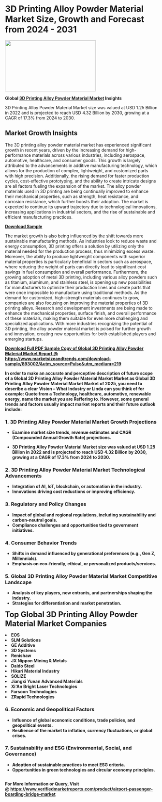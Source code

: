 <H1>3D Printing Alloy Powder Material Market Size, Growth and Forecast from 2024 - 2031</H1><img class="aligncenter size-medium wp-image-584254" src="https://thirdeyenews.in/wp-content/uploads/2024/09/Global-Market-Research-300x168.jpeg" alt="" width="300" height="168" /><p><strong>Global&nbsp;<a href="https://www.marketsizeandtrends.com/download-sample/893002/&amp;utm_source=Pulse&amp;utm_medium=219">3D Printing Alloy Powder Material Market</a> Insights</strong></p><p>3D Printing Alloy Powder Material Market size was valued at USD 1.25 Billion in 2022 and is projected to reach USD 4.32 Billion by 2030, growing at a CAGR of 17.3% from 2024 to 2030.</p><p><h2>Market Growth Insights</h2> <p>The 3D printing alloy powder material market has experienced significant growth in recent years, driven by the increasing demand for high-performance materials across various industries, including aerospace, automotive, healthcare, and consumer goods. This growth is largely attributed to the advancements in additive manufacturing technology, which allows for the production of complex, lightweight, and customized parts with high precision. Additionally, the rising demand for faster production cycles, cost-effective prototyping, and the ability to create intricate designs are all factors fueling the expansion of the market. The alloy powder materials used in 3D printing are being continually improved to enhance their mechanical properties, such as strength, heat resistance, and corrosion resistance, which further boosts their adoption. The market is expected to continue its upward trajectory due to technological innovations, increasing applications in industrial sectors, and the rise of sustainable and efficient manufacturing practices.</p> <p><strong><a href="#">Download Sample</a></strong></p> <p>The market growth is also being influenced by the shift towards more sustainable manufacturing methods. As industries look to reduce waste and energy consumption, 3D printing offers a solution by utilizing only the material needed for the production process, thus minimizing excess waste. Moreover, the ability to produce lightweight components with superior material properties is particularly beneficial in sectors such as aerospace, where reducing the weight of parts can directly lead to significant cost savings in fuel consumption and overall performance. Furthermore, the growing adoption of metal 3D printing, including various alloy powders such as titanium, aluminum, and stainless steel, is opening up new possibilities for manufacturers to optimize their production lines and create parts that were once impossible to manufacture using traditional methods. As the demand for customized, high-strength materials continues to grow, companies are also focusing on improving the material properties of 3D printing alloys. Research and development investments are being made to enhance the mechanical properties, surface finish, and overall performance of these materials, making them suitable for even more challenging and specialized applications. With more industries recognizing the potential of 3D printing, the alloy powder material market is poised for further growth and innovation, creating new opportunities for both established players and emerging startups. <p><strong><a href="#"></p><p><span class=""><strong>Download Full PDF Sample Copy of Global 3D Printing Alloy Powder Material Market Report</strong> @ <a href="https://www.marketsizeandtrends.com/download-sample/893002/&amp;utm_source=Pulse&amp;utm_medium=219" target="_blank">https://www.marketsizeandtrends.com/download-sample/893002/&amp;utm_source=Pulse&amp;utm_medium=219</a></span></p><p>In order to make an accurate and perceptive description of future scope of a Global&nbsp;3D Printing Alloy Powder Material Market Market as Global&nbsp;3D Printing Alloy Powder Material Market Market of 2025, you need to describe a clear Vision &ndash; What Industry or Linda can you think of for example: Quote from a Technology, healthcare, automotive, renewable energy, name the market you are Reffering to. However, some general trends and factors usually impact market reports and their future outlook include:</p><h3>1.&nbsp;<strong>3D Printing Alloy Powder Material Market Growth Projections</strong></h3><ul><li>Examine market size trends, revenue estimates and CAGR (Compounded Annual Growth Rate) projections.</li><li><p>3D Printing Alloy Powder Material Market size was valued at USD 1.25 Billion in 2022 and is projected to reach USD 4.32 Billion by 2030, growing at a CAGR of 17.3% from 2024 to 2030.</p></li></ul><h3>2.&nbsp;<strong>3D Printing Alloy Powder Material Market Technological Advancements</strong></h3><ul><li>Integration of AI, IoT, blockchain, or automation in the industry.</li><li>Innovations driving cost reductions or improving efficiency.</li></ul><h3>3.&nbsp;<strong>Regulatory and Policy Changes</strong></h3><ul><li>Impact of global and regional regulations, including sustainability and carbon-neutral goals.</li><li>Compliance challenges and opportunities tied to government initiatives.</li></ul><h3>4.&nbsp;<strong>Consumer Behavior Trends</strong></h3><ul><li>Shifts in demand influenced by generational preferences (e.g., Gen Z, Millennials).</li><li>Emphasis on eco-friendly, ethical, or personalized products/services.</li></ul><h3>5.&nbsp;<strong>Global 3D Printing Alloy Powder Material Market Competitive Landscape</strong></h3><ul><li>Analysis of key players, new entrants, and partnerships shaping the industry.</li><li>Strategies for differentiation and market penetration.</li></ul><p data-pm-slice="1 1 []"><span style="color: inherit; font-family: inherit; font-size: 25px;">Top Global 3D Printing Alloy Powder Material Market Companies</span></p><div class="" data-test-id=""><p><li>EOS</li><li> SLM Solutions</li><li> GE Additive</li><li> 3D Systems</li><li> Renishaw</li><li> JX Nippon Mining & Metals</li><li> Daido Steel</li><li> Hikari Material Industry</li><li> SOLIZE</li><li> Jiangxi Yuean Advanced Materials</li><li> Xi'An Bright Laser Technologies</li><li> Farsoon Technologies</li><li> ZRapid Technologies</li></p></div><h3>6.&nbsp;<strong>Economic and Geopolitical Factors</strong></h3><ul><li>Influence of global economic conditions, trade policies, and geopolitical events.</li><li>Resilience of the market to inflation, currency fluctuations, or global crises.</li></ul><h3>7.&nbsp;<strong>Sustainability and ESG (Environmental, Social, and Governance)</strong></h3><ul><li>Adoption of sustainable practices to meet ESG criteria.</li><li>Opportunities in green technologies and circular economy principles.</li></ul><h2><strong style="font-size: 14px;">For More Information or Query, Visit @&nbsp;</strong><a style="background-color: #ffffff; font-size: 14px;" href="https://www.marketsizeandtrends.com/report/3d-printing-alloy-powder-material-market/" target="_blank">https://www.verifiedmarketreports.com/product/airport-passenger-boarding-bridge-market</a></h2>
